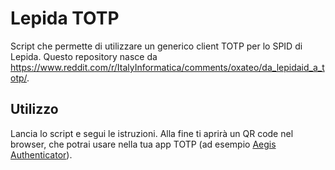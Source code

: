 # Lepida TOTP

Script che permette di utilizzare un generico client TOTP per lo SPID di Lepida. Questo repository nasce da https://www.reddit.com/r/ItalyInformatica/comments/oxateo/da_lepidaid_a_totp/.

## Utilizzo

Lancia lo script e segui le istruzioni. Alla fine ti aprirà un QR code nel browser, che potrai usare nella tua app TOTP (ad esempio [Aegis Authenticator](https://getaegis.app/)).
